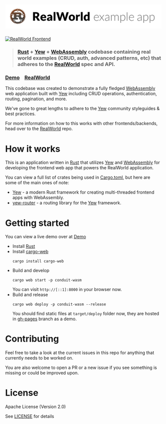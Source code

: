 # ![RealWorld Example App](logo.png)

[![RealWorld Frontend](https://img.shields.io/badge/realworld-frontend-%23783578.svg)](http://realworld.io)

> ### [Rust] + [Yew] + [WebAssembly] codebase containing real world examples (CRUD, auth, advanced patterns, etc) that adheres to the [RealWorld] spec and API.


### [Demo]&nbsp;&nbsp;&nbsp;&nbsp;[RealWorld]


This codebase was created to demonstrate a fully fledged [WebAssembly] web application built with [Yew] including CRUD operations, authentication, routing, pagination, and more.

We've gone to great lengths to adhere to the [Yew] community styleguides & best practices.

For more information on how to this works with other frontends/backends, head over to the [RealWorld] repo.


# How it works

This is an application written in [Rust] that utilizes [Yew] and [WebAssembly] for developing the frontend web app that powers the RealWorld application.

You can view a full list of crates being used in [Cargo.toml], but here are some of the main ones of note:

* [Yew] - a modern Rust framework for creating multi-threaded frontend apps with WebAssembly.
* [yew-router] - a routing library for the [Yew] framework.

# Getting started

You can view a live demo over at [Demo]

* Install [Rust]
* Install [cargo-web]
  ```
  cargo install cargo-web
  ```
* Build and develop
  ```
  cargo web start -p conduit-wasm
  ```
  You can visit `http://[::1]:8000` in your browser now.
* Build and release
  ```
  cargo web deploy -p conduit-wasm --release
  ```
  You should find static files at `target/deploy` folder now, they are hosted in [gh-pages] branch as a demo.

# Contributing

Feel free to take a look at the current issues in this repo for anything that currently needs to be worked on.

You are also welcome to open a PR or a new issue if you see something is missing or could be improved upon.

# License

Apache License (Version 2.0)

See [LICENSE] for details

[cargo-web]: https://github.com/koute/cargo-web
[Cargo.toml]: ./crates/conduit-wasm/Cargo.toml
[Demo]: https://jetli.github.io/rust-yew-realworld-example-app/
[gh-pages]: https://github.com/jetli/rust-yew-realworld-example-app/tree/gh-pages
[LICENSE]: ./LICENSE
[RealWorld]: https://github.com/gothinkster/realworld
[Rust]: https://www.rust-lang.org/
[WebAssembly]: https://webassembly.org
[Yew]: https://github.com/yewstack/yew
[yew-router]: https://github.com/yewstack/yew_router